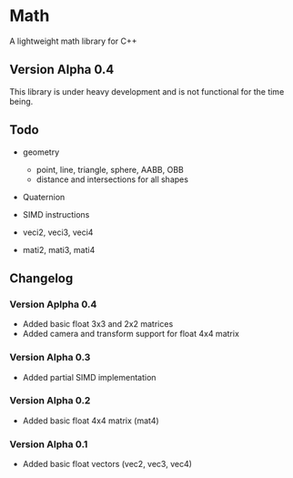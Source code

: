 # Math
A lightweight math library for C++

## Version Alpha 0.4
This library is under heavy development and is not functional for the time being.

## Todo
- geometry
  - point, line, triangle, sphere, AABB, OBB
  - distance and intersections for all shapes

- Quaternion
- SIMD instructions
- veci2, veci3, veci4
- mati2, mati3, mati4

## Changelog

### Version Aplpha 0.4
- Added basic float 3x3 and 2x2 matrices
- Added camera and transform support for float 4x4 matrix

### Version Alpha 0.3
- Added partial SIMD implementation

### Version Alpha 0.2
- Added basic float 4x4 matrix (mat4)

### Version Alpha 0.1
- Added basic float vectors (vec2, vec3, vec4)
